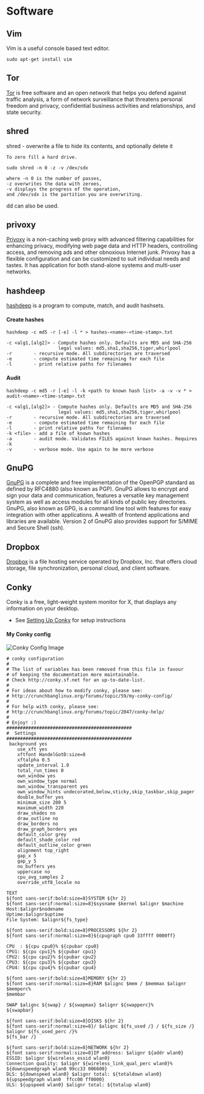 Software
========

## Vim

Vim is a useful console based text editor.

`sudo apt-get install vim`

## Tor

[Tor](https://www.torproject.org/) is free software and an open network that helps you 
defend against traffic analysis, a form of network surveillance 
that threatens personal freedom and privacy, confidential business 
activities and relationships, and state security.


## shred

shred - overwrite a file to hide its contents, and optionally delete it

```
To zero fill a hard drive.

sudo shred -n 0 -z -v /dev/sdx

where -n 0 is the number of passes, 
-z overwrites the data with zeroes, 
-v displays the progress of the operation, 
and /dev/sdx is the partition you are overwriting.
```

dd can also be used.


## privoxy

[Privoxy](http://www.privoxy.org/) is a non-caching web proxy with advanced filtering 
capabilities for enhancing privacy, modifying web page data 
and HTTP headers, controlling access, and removing ads and other 
obnoxious Internet junk. Privoxy has a flexible configuration 
and can be customized to suit individual needs and tastes. It 
has application for both stand-alone systems and multi-user networks.


## hashdeep

[hashdeep](http://md5deep.sourceforge.net/) is a program to compute, match, and audit hashsets.

#### Create hashes

```
hashdeep -c md5 -r [-e] -l * > hashes-<name>-<time-stamp>.txt

-c <alg1,[alg2]> - Compute hashes only. Defaults are MD5 and SHA-256
                   legal values: md5,sha1,sha256,tiger,whirlpool
-r        - recursive mode. All subdirectories are traversed
-e        - compute estimated time remaining for each file
-l        - print relative paths for filenames
```

#### Audit

````
hashdeep -c md5 -r [-e] -l -k <path to known hash list> -a -v -v * > audit-<name>-<time-stamp>.txt

-c <alg1,[alg2]> - Compute hashes only. Defaults are MD5 and SHA-256
                   legal values: md5,sha1,sha256,tiger,whirlpool
-r        - recursive mode. All subdirectories are traversed
-e        - compute estimated time remaining for each file
-l        - print relative paths for filenames
-k <file> - add a file of known hashes
-a        - audit mode. Validates FILES against known hashes. Requires -k
-v        - verbose mode. Use again to be more verbose
````


## GnuPG

[GnuPG](https://www.gnupg.org/) is a complete and free implementation of the OpenPGP 
standard as defined by RFC4880 (also known as PGP). GnuPG 
allows to encrypt and sign your data and communication, 
features a versatile key management system as well as access 
modules for all kinds of public key directories. GnuPG, 
also known as GPG, is a command line tool with features for 
easy integration with other applications. A wealth of frontend 
applications and libraries are available. Version 2 of GnuPG 
also provides support for S/MIME and Secure Shell (ssh).


## Dropbox

[Dropbox](https://www.dropbox.com/) is a file hosting service operated by Dropbox, Inc. that offers cloud storage, 
file synchronization, personal cloud, and client software.


## Conky

Conky is a free, light-weight system monitor for X, that displays any information on your desktop.

- See [Setting Up Conky](https://help.ubuntu.com/community/SettingUpConky) for setup instructions

#### My Conky config

![Conky Config Image](https://googledrive.com/host/0Bx-d6G8hYwBPenBrNFZnY0ZnMmM/conky-config.png)


```
# conky configuration
#
# The list of variables has been removed from this file in favour
# of keeping the documentation more maintainable.
# Check http://conky.sf.net for an up-to-date-list.
#
# For ideas about how to modify conky, please see:
# http://crunchbanglinux.org/forums/topic/59/my-conky-config/
#
# For help with conky, please see:
# http://crunchbanglinux.org/forums/topic/2047/conky-help/
#
# Enjoy! :)
##############################################
#  Settings
##############################################
 background yes
    use_xft yes
    xftfont HandelGotD:size=8
    xftalpha 0.5
    update_interval 1.0
    total_run_times 0
    own_window yes
    own_window_type normal
    own_window_transparent yes
    own_window_hints undecorated,below,sticky,skip_taskbar,skip_pager
    double_buffer yes
    minimum_size 200 5
    maximum_width 220
    draw_shades no
    draw_outline no
    draw_borders no
    draw_graph_borders yes
    default_color grey
    default_shade_color red
    default_outline_color green
    alignment top_right
    gap_x 5
    gap_y 5
    no_buffers yes
    uppercase no
    cpu_avg_samples 2
    override_utf8_locale no

TEXT
${font sans-serif:bold:size=8}SYSTEM ${hr 2}
${font sans-serif:normal:size=8}$sysname $kernel $alignr $machine
Host:$alignr$nodename
Uptime:$alignr$uptime
File System: $alignr${fs_type}

${font sans-serif:bold:size=8}PROCESSORS ${hr 2}
${font sans-serif:normal:size=8}${cpugraph cpu0 33ffff 0000ff}

CPU  : ${cpu cpu0}% ${cpubar cpu0}
CPU1: ${cpu cpu1}% ${cpubar cpu1}
CPU2: ${cpu cpu2}% ${cpubar cpu2}
CPU3: ${cpu cpu3}% ${cpubar cpu3}
CPU4: ${cpu cpu4}% ${cpubar cpu4}

${font sans-serif:bold:size=8}MEMORY ${hr 2}
${font sans-serif:normal:size=8}RAM $alignc $mem / $memmax $alignr $memperc%
$membar

SWAP $alignc ${swap} / ${swapmax} $alignr ${swapperc}%
${swapbar}

${font sans-serif:bold:size=8}DISKS ${hr 2}
${font sans-serif:normal:size=8}/ $alignc ${fs_used /} / ${fs_size /} $alignr ${fs_used_perc /}%
${fs_bar /}

${font sans-serif:bold:size=8}NETWORK ${hr 2}
${font sans-serif:normal:size=8}IP address: $alignr ${addr wlan0}
ESSID: $alignr ${wireless_essid wlan0}
Connection quality: $alignr ${wireless_link_qual_perc wlan0}%
${downspeedgraph wlan0 99cc33 006600}
DLS: ${downspeed wlan0} $alignr total: ${totaldown wlan0}
${upspeedgraph wlan0  ffcc00 ff0000}
ULS: ${upspeed wlan0} $alignr total: ${totalup wlan0}
```
